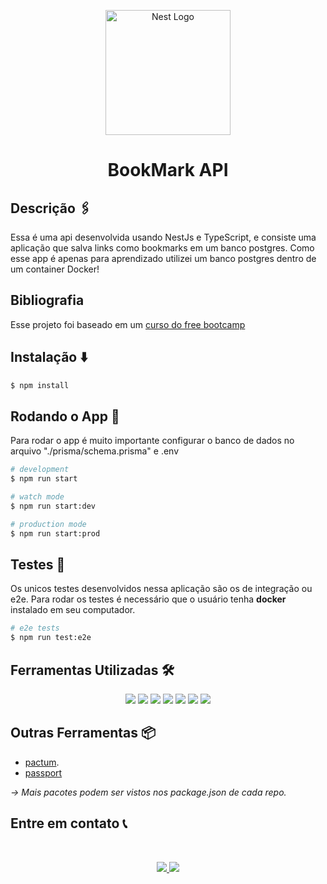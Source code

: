 <p align="center">
  <a href="http://nestjs.com/" target="blank"><img src="https://nestjs.com/img/logo-small.svg" width="200" alt="Nest Logo" /></a>
</p>

<h1 align="center">BookMark API</h1>

## Descrição 🖇️

Essa é uma api desenvolvida usando NestJs e TypeScript, e consiste uma aplicação que salva links como bookmarks em um banco postgres. Como esse app é apenas para aprendizado utilizei um banco postgres dentro de um container Docker!

## Bibliografia

Esse projeto foi baseado em um [curso do free bootcamp](https://www.youtube.com/watch?v=GHTA143_b-s&t=9637s)

## Instalação ⬇️

```bash
$ npm install
```

## Rodando o App 🚀

Para rodar o app é muito importante configurar o banco de dados no arquivo "./prisma/schema.prisma" e .env

```bash
# development
$ npm run start

# watch mode
$ npm run start:dev

# production mode
$ npm run start:prod
```

## Testes 🧪

Os unicos testes desenvolvidos nessa aplicação são os de integração ou e2e. Para rodar os testes é necessário que o usuário tenha **docker** instalado em seu computador.

```bash
# e2e tests
$ npm run test:e2e
```

## Ferramentas Utilizadas 🛠️

<p align="center">
    <img src="https://img.shields.io/badge/nestjs-%23E0234E.svg?style=for-the-badge&logo=nestjs&logoColor=white">
    <img src="https://img.shields.io/badge/Prisma-3982CE?style=for-the-badge&logo=Prisma&logoColor=white">
    <img src="https://img.shields.io/badge/typescript-%23007ACC.svg?style=for-the-badge&logo=typescript&logoColor=white" />
    <img src="https://img.shields.io/badge/Git-E34F26?style=for-the-badge&logo=git&logoColor=white" />
    <img src="https://img.shields.io/badge/-jest-%23C21325?style=for-the-badge&logo=jest&logoColor=white">
    <img src="https://img.shields.io/badge/postgres-%23316192.svg?style=for-the-badge&logo=postgresql&logoColor=white">
    <img src="https://img.shields.io/badge/docker-%230db7ed.svg?style=for-the-badge&logo=docker&logoColor=white" />
</p>

## Outras Ferramentas 📦

-   [pactum](https://pactumjs.github.io/).
-   [passport](https://www.passportjs.org/)

_-> Mais pacotes podem ser vistos nos package.json de cada repo._

## Entre em contato 📞

<br>

<p align="center">
<a href="https://www.linkedin.com/in/luis-felipe-vanin-martins-5a5b38215">
<img src="https://img.shields.io/badge/-LinkedIn-black.svg?style=for-the-badge&logo=linkedin&colorB=blue">
</a>
<a href="mailto:luisfvanin2@gmail.com">
<img src="https://img.shields.io/badge/Gmail:%20luisfvanin2@gmail.com-D14836?style=for-the-badge&logo=gmail&logoColor=white">
</a>
</p>
